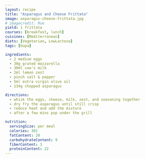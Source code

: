 ```yaml
---
layout: recipe
title: "Asparagus and Cheese Frittata"
image: asparagus-cheese-frittata.jpg
# imagecredit: Rue
yield: 1 frittata
courses: [breakfast, lunch]
cuisines: [Mediterranean]
diets: [Vegetarian, LowLactose]
tags: [bupa]

ingredients:
  - 2 medium eggs
  - 30g grated mozzarella
  - 30ml cow's milk
  - 2ml lemon zest
  - pinch salt & pepper
  - 5ml extra virgin olive oil
  - 134g chopped asparagus

directions:
  - whisk the eggs, cheese, milk, zest, and seasoning together
  - dry fry the asparagus until still crisp
  - reduce heat and add the mixture
  - after a few mins pop under the grill

nutrition:
  servingSize: per meal
  calories: 301
  fatContent: 20
  carbohydrateContent: 9
  fiberContent: 3
  proteinContent: 22
---
```


